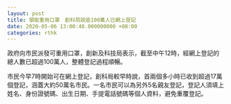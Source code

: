 ```yaml
---
layout: post
title: 領取重用口罩　創科局說逾100萬人已網上登記
date: 2020-05-06 13:00:48.000000000 +08:00
categories: rthk
---
```


政府向市民派發可重用口罩，創新及科技局表示，截至中午12時，經網上登記的總人數已超過100萬人，整體登記過程順暢。

市民今早7時開始可在網上登記，創科局較早時說，首兩個多小時已收到超過17萬個登記，涵蓋大約50萬名市民。一名市民可以為另外5名親友登記，登記人須填上姓名、身份證號碼、出生日期、手提電話號碼等個人資料，避免重覆登記。
